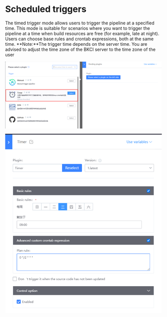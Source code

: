 # Scheduled triggers

The timed trigger mode allows users to trigger the pipeline at a specified time. This mode is suitable for scenarios where you want to trigger the pipeline at a time when build resources are free (for example, late at night). Users can choose base rules and crontab expressions, both at the same time.
**Note:**The trigger time depends on the server time. You are advised to adjust the time zone of the BKCI server to the time zone of the user

![timer plugin](../../../.gitbook/assets/image-trigger-timer-plugin.png)



![Timing rule](../../../.gitbook/assets/image-trigger-timer-rule.png)
